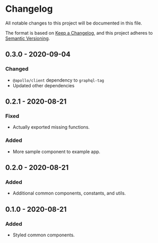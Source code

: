 # Changelog

All notable changes to this project will be documented in this file.

The format is based on [Keep a Changelog](https://keepachangelog.com/en/1.0.0/),
and this project adheres to [Semantic Versioning](https://semver.org/spec/v2.0.0.html).

## 0.3.0 - 2020-09-04

### Changed

- `@apollo/client` dependency to `graphql-tag`
- Updated other dependencies

## 0.2.1 - 2020-08-21

### Fixed

- Actually exported missing functions.

### Added

- More sample component to example app.

## 0.2.0 - 2020-08-21

### Added

- Additional common components, constants, and utils.

## 0.1.0 - 2020-08-21

### Added

- Styled common components.
